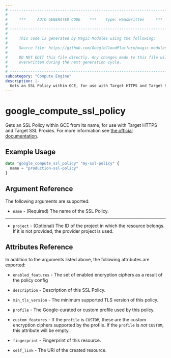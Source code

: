 ```yaml
---
# ----------------------------------------------------------------------------
#
#     ***     AUTO GENERATED CODE    ***    Type: Handwritten     ***
#
# ----------------------------------------------------------------------------
#
#     This code is generated by Magic Modules using the following:
#
#     Source file: https://github.com/GoogleCloudPlatform/magic-modules/tree/main/mmv1/third_party/terraform/website/docs/d/compute_ssl_policy.html.markdown
#
#     DO NOT EDIT this file directly. Any changes made to this file will be
#     overwritten during the next generation cycle.
#
# ----------------------------------------------------------------------------
subcategory: "Compute Engine"
description: |-
  Gets an SSL Policy within GCE, for use with Target HTTPS and Target SSL Proxies.
---
```


# google_compute_ssl_policy

Gets an SSL Policy within GCE from its name, for use with Target HTTPS and Target SSL Proxies.
    For more information see [the official documentation](https://cloud.google.com/compute/docs/load-balancing/ssl-policies).

## Example Usage

```tf
data "google_compute_ssl_policy" "my-ssl-policy" {
  name = "production-ssl-policy"
}
```

## Argument Reference

The following arguments are supported:

* `name` - (Required) The name of the SSL Policy.

- - -

* `project` - (Optional) The ID of the project in which the resource belongs. If it
    is not provided, the provider project is used.

## Attributes Reference

In addition to the arguments listed above, the following attributes are exported:

* `enabled_features` - The set of enabled encryption ciphers as a result of the policy config

* `description` - Description of this SSL Policy.

* `min_tls_version` - The minimum supported TLS version of this policy.

* `profile` - The Google-curated or custom profile used by this policy.

* `custom_features` - If the `profile` is `CUSTOM`, these are the custom encryption
    ciphers supported by the profile. If the `profile` is *not* `CUSTOM`, this
    attribute will be empty.

* `fingerprint` - Fingerprint of this resource.

* `self_link` - The URI of the created resource.
